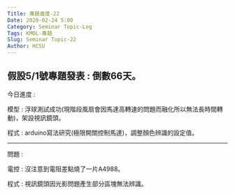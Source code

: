 ```yaml
---
Title: 專題進度-22
Date: 2020-02-24 5:00
Category: Seminar Topic-Log
Tags: KMOL-專題
Slug: Seminar Topic-22
Author: HCSU
---
```

假設5/1號專題發表 : 倒數66天。
---

今日進度 :

模型 : 浮球測試成功(現階段風扇會因馬達高轉速的問題而融化所以無法長時間轉動)，架設視訊鏡頭。

程式 : arduino寫法研究(極限開關控制馬達)，調整顏色辨識的設定值。

---

問題 :

電控 : 沒注意到電阻差點燒了一片A4988。

程式 : 視訊鏡頭因光影問題產生部分區塊無法辨識。